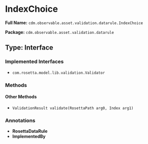 # IndexChoice

**Full Name:** `cdm.observable.asset.validation.datarule.IndexChoice`

**Package:** `cdm.observable.asset.validation.datarule`

## Type: Interface

### Implemented Interfaces

- `com.rosetta.model.lib.validation.Validator`

### Methods

#### Other Methods

- `ValidationResult validate(RosettaPath arg0, Index arg1)`

### Annotations

- **RosettaDataRule**
- **ImplementedBy**

